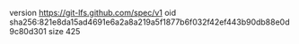 version https://git-lfs.github.com/spec/v1
oid sha256:821e8da15ad4691e6a2a8a219a5f1877b6f032f42ef443b90db88e0d9c80d301
size 425
